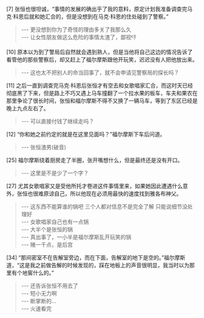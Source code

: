 
[7] 张恒也很坦诚，“事情的发展的确出乎了我的意料，原定计划我准备调查完马克·科恩后就和她汇合的，但是没想到在马克·科恩的住处碰到了警察。”
>--- 更没想到你为了奇怪的理由多关了我那么久<br>
>--- 让女性朋友做这么危险的事情太渣了，鄙视👎<br>

[10] 原本以为到了警局后自然就会遇到熟人，但是当他将自己这边的情况告诉了看管他的那些警察后，却又赶上了福尔摩斯跟他开玩笑，迟迟没有人把他放出来。
>--- 这也太不把别人的命当回事了，就不会申请见警察局的探长吗？<br>

[11] 之后一直到调查完马克·科恩后张恒才有空去和女歌唱家汇合，而这时天已经彻底黑了下来，但是路上不巧又遇上马车撞翻了一个拉水果的板车，车夫和果农在那里争论了很长时间，张恒和福尔摩斯不得不又换了一辆马车，等到了东区已经是晚上九点左右了。
>--- 可以直接付钱了继续走吗？<br>

[12] “你和她之前约定的就是在这里见面吗？”福尔摩斯下车后问道。
>--- 张恒渣男(破音)<br>

[25] 福尔摩斯绕着厨房走了半圈，张开嘴想什么，但是最终还是没有开口。
>--- 这里是不是少了一个字？<br>

[27] 尤其女歌唱家又是受他所托才卷进这件事情里来，如果她因此遭遇什么意外，张恒也很难原谅自己，所以他现在必须用最快的速度找到雅各布神父。
>--- 这东西不能算谁的锅吧 三个人都对信息不是完全了解 只能说细节没处理好<br>
>--- 女歌唱家自己也有一点锅<br>
>--- 大半个是张恒的锅<br>
>--- 真出事了，一小半是福尔摩斯乱开玩笑的锅<br>
>--- 赌一千点，是后宫<br>

[34] “那间密室不在告解室旁边，而在下面，告解室的地下是空的。”福尔摩斯道，“这是我之前做告解的时候发现的，踩在地板上的声音很明显，我当时以为那里有个地窖什么的。”
>--- 还告诉张恒不用去了<br>
>--- 短小无力啊<br>
>--- 断掌断的…<br>
>--- 火速看完<br>
